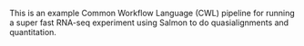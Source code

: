 This is an example Common Workflow Language (CWL) pipeline for running a super
fast RNA-seq experiment using Salmon to do quasialignments and quantitation.
